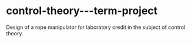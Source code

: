 # control-theory---term-project
Design of a rope manipulator for laboratory credit in the subject of control theory.
